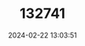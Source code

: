 ---
title: "132741"
category: "Cephalopholis sexmaculata"
draft: false
date: 2024-02-22 13:03:51
languages:
  English: ["Freckled Rock-cod", "Saddled Rockcod", "Six-banded Grouper", "Six-blotch Rockcod", "Six-spotted Rockcod", "Six-blotch Hind"]
  French: ["Merou Sanguin", "Rouge L'Allie", "Vielle Six Taches"]
---